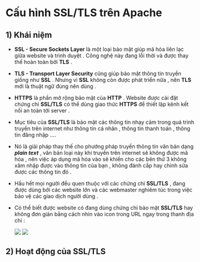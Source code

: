 # Cấu hình SSL/TLS trên Apache
## **1) Khái niệm**
- **SSL - Secure Sockets Layer** là một loại bảo mật giúp mã hóa liên lạc giữa website và trình duyệt . Công nghệ này đang lỗi thời và được thay thế hoàn toàn bởi **TLS** .
- **TLS - Transport Layer Security** cũng giúp bảo mật thông tin truyền giống như **SSL** . Nhưng vì **SSL** không còn được phát triển nữa , nên **TLS** mới là thuật ngữ đúng nên dùng .
- **HTTPS** là phần mở rộng bảo mật của **HTTP** . Website được cài đặt chứng chỉ **SSL/TLS** có thể dùng giao thức **HTTPS** để thiết lập kênh kết nối an toàn tới server .
- Mục tiêu của **SSL/TLS** là bảo mật các thông tin nhạy cảm trong quá trình truyền trên internet như thông tin cá nhân , thông tin thanh toán , thông tin đăng nhập ....
- Nó là giải pháp thay thế cho phướng pháp truyền thông tin văn bản dạng ***plain text*** , văn bản loại này khi truyền trên internet sẽ không được mã hóa , nên việc áp dụng mã hóa vào sẽ khiến cho các bên thứ 3 không xâm nhập được vào thông tin của bạn , không đánh cắp hay chỉnh sửa được các thông tin đó .
- Hầu hết mọi người đều quen thuộc với các chứng chỉ **SSL/TLS** , đang được dùng bởi các website lớn và các webmaster nghiêm túc trong việc bảo vệ các giao dịch người dùng .
- Có thể biết được website có đang dùng chứng chỉ bảo mật **SSL/TLS** hay không đơn giản bằng cách nhìn vào icon trong URL ngay trong thanh địa chỉ :

    <img src=https://i.imgur.com/WbYzQRb.png>
    <img src=https://i.imgur.com/YQ8Yzv2.png>

## **2) Hoạt động của SSL/TLS**